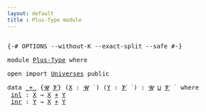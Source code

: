 ```yaml
---
layout: default
title : Plus-Type module
---
```


<pre class="Agda">

<a id="15" class="Symbol">{-#</a> <a id="19" class="Keyword">OPTIONS</a> <a id="27" class="Pragma">--without-K</a> <a id="39" class="Pragma">--exact-split</a> <a id="53" class="Pragma">--safe</a> <a id="60" class="Symbol">#-}</a>

<a id="65" class="Keyword">module</a> <a id="72" href="Plus-Type.html" class="Module">Plus-Type</a> <a id="82" class="Keyword">where</a>

<a id="89" class="Keyword">open</a> <a id="94" class="Keyword">import</a> <a id="101" href="Universes.html" class="Module">Universes</a> <a id="111" class="Keyword">public</a>

<a id="119" class="Keyword">data</a> <a id="_+_"></a><a id="124" href="Plus-Type.html#124" class="Datatype Operator">_+_</a> <a id="128" class="Symbol">{</a><a id="129" href="Plus-Type.html#129" class="Bound">𝓤</a> <a id="131" href="Plus-Type.html#131" class="Bound">𝓥</a><a id="132" class="Symbol">}</a> <a id="134" class="Symbol">(</a><a id="135" href="Plus-Type.html#135" class="Bound">X</a> <a id="137" class="Symbol">:</a> <a id="139" href="Plus-Type.html#129" class="Bound">𝓤</a> <a id="141" href="Universes.html#403" class="Function Operator">̇</a> <a id="143" class="Symbol">)</a> <a id="145" class="Symbol">(</a><a id="146" href="Plus-Type.html#146" class="Bound">Y</a> <a id="148" class="Symbol">:</a> <a id="150" href="Plus-Type.html#131" class="Bound">𝓥</a> <a id="152" href="Universes.html#403" class="Function Operator">̇</a> <a id="154" class="Symbol">)</a> <a id="156" class="Symbol">:</a> <a id="158" href="Plus-Type.html#129" class="Bound">𝓤</a> <a id="160" href="Agda.Primitive.html#636" class="Primitive Operator">⊔</a> <a id="162" href="Plus-Type.html#131" class="Bound">𝓥</a> <a id="164" href="Universes.html#403" class="Function Operator">̇</a>  <a id="167" class="Keyword">where</a>
 <a id="_+_.inl"></a><a id="174" href="Plus-Type.html#174" class="InductiveConstructor">inl</a> <a id="178" class="Symbol">:</a> <a id="180" href="Plus-Type.html#135" class="Bound">X</a> <a id="182" class="Symbol">→</a> <a id="184" href="Plus-Type.html#135" class="Bound">X</a> <a id="186" href="Plus-Type.html#124" class="Datatype Operator">+</a> <a id="188" href="Plus-Type.html#146" class="Bound">Y</a>
 <a id="_+_.inr"></a><a id="191" href="Plus-Type.html#191" class="InductiveConstructor">inr</a> <a id="195" class="Symbol">:</a> <a id="197" href="Plus-Type.html#146" class="Bound">Y</a> <a id="199" class="Symbol">→</a> <a id="201" href="Plus-Type.html#135" class="Bound">X</a> <a id="203" href="Plus-Type.html#124" class="Datatype Operator">+</a> <a id="205" href="Plus-Type.html#146" class="Bound">Y</a>

</pre>

